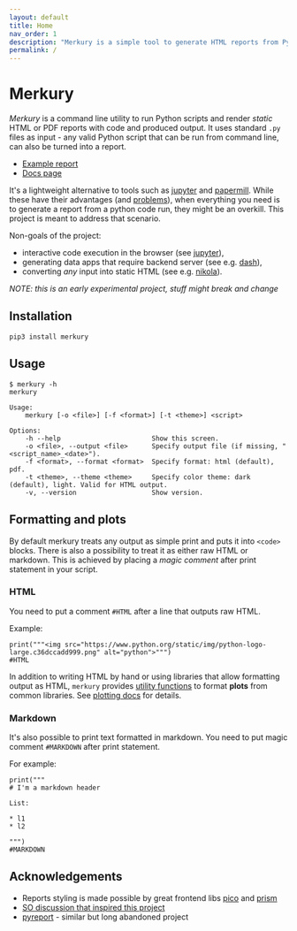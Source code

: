 ```yaml
---
layout: default
title: Home
nav_order: 1
description: "Merkury is a simple tool to generate HTML reports from Python scripts"
permalink: /
---
```


# Merkury

_Merkury_ is a command line utility to run Python scripts and render _static_ HTML or PDF reports with code and produced output. It uses standard `.py` files as input - any valid Python script that can be run from command line, can also be turned into a report.

- [Example report](https://ppatrzyk.github.io/merkury/examples/intro.html)
- [Docs page](https://ppatrzyk.github.io/merkury/)

It's a lightweight alternative to tools such as [jupyter](https://github.com/jupyter/jupyter) and [papermill](https://github.com/nteract/papermill). While these have their advantages (and [problems](https://www.youtube.com/watch?v=7jiPeIFXb6U)), when everything you need is to generate a report from a python code run, they might be an overkill. This project is meant to address that scenario.

Non-goals of the project:

- interactive code execution in the browser (see [jupyter](https://github.com/jupyter/jupyter)),
- generating data apps that require backend server (see e.g. [dash](https://github.com/plotly/dash)),
- converting _any_ input into static HTML (see e.g. [nikola](https://github.com/getnikola/nikola)).

_NOTE: this is an early experimental project, stuff might break and change_

## Installation

```
pip3 install merkury
```

## Usage

```
$ merkury -h
merkury

Usage:
    merkury [-o <file>] [-f <format>] [-t <theme>] <script>

Options:
    -h --help                       Show this screen.
    -o <file>, --output <file>      Specify output file (if missing, "<script_name>_<date>").
    -f <format>, --format <format>  Specify format: html (default), pdf.
    -t <theme>, --theme <theme>     Specify color theme: dark (default), light. Valid for HTML output.
    -v, --version                   Show version.
```

## Formatting and plots

By default merkury treats any output as simple print and puts it into `<code>` blocks. There is also a possibility to treat it as either raw HTML or markdown. This is achieved by placing a _magic comment_ after print statement in your script.

### HTML

You need to put a comment `#HTML` after a line that outputs raw HTML.

Example:

```
print("""<img src="https://www.python.org/static/img/python-logo-large.c36dccadd999.png" alt="python">""")
#HTML
```

In addition to writing HTML by hand or using libraries that allow formatting output as HTML, `merkury` provides [utility functions](https://github.com/ppatrzyk/merkury/blob/master/merkury/utils.py) to format **plots** from common libraries. See [plotting docs](https://ppatrzyk.github.io/merkury/plotting.html) for details.

### Markdown

It's also possible to print text formatted in markdown. You need to put magic comment `#MARKDOWN` after print statement.

For example:

```
print("""
# I'm a markdown header

List:

* l1
* l2

""")
#MARKDOWN
```

## Acknowledgements

- Reports styling is made possible by great frontend libs [pico](https://github.com/picocss/pico) and [prism](https://github.com/PrismJS/prism)
- [SO discussion that inspired this project](https://stackoverflow.com/questions/60297105/python-write-both-commands-and-their-output-to-a-file)
- [pyreport](https://github.com/joblib/pyreport) - similar but long abandoned project
